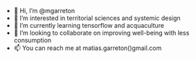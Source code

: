 - 👋 Hi, I’m @mgarreton
- 👀 I’m interested in territorial sciences and systemic design 
- 🌱 I’m currently learning tensorflow and acquaculture
- 💞️ I’m looking to collaborate on improving well-being with less consumption
- 📫 You can reach me at matias.garreton()gmail.com

<!---
mgarreton/mgarreton is a ✨ special ✨ repository because its `README.md` (this file) appears on your GitHub profile.
You can click the Preview link to take a look at your changes.
--->
